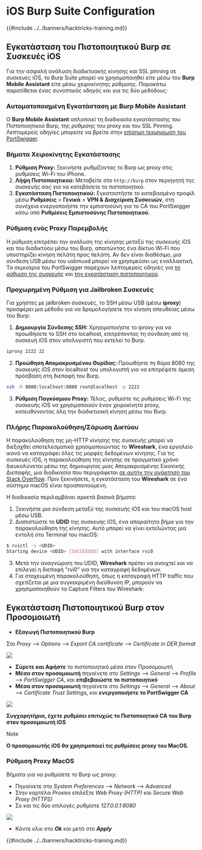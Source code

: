 # iOS Burp Suite Configuration

{{#include ../../banners/hacktricks-training.md}}

## Εγκατάσταση του Πιστοποιητικού Burp σε Συσκευές iOS

Για την ασφαλή ανάλυση διαδικτυακής κίνησης και SSL pinning σε συσκευές iOS, το Burp Suite μπορεί να χρησιμοποιηθεί είτε μέσω του **Burp Mobile Assistant** είτε μέσω χειροκίνητης ρύθμισης. Παρακάτω παρατίθεται ένας συνοπτικός οδηγός και για τις δύο μεθόδους:

### Αυτοματοποιημένη Εγκατάσταση με Burp Mobile Assistant

Ο **Burp Mobile Assistant** απλοποιεί τη διαδικασία εγκατάστασης του Πιστοποιητικού Burp, της ρύθμισης του proxy και του SSL Pinning. Λεπτομερείς οδηγίες μπορείτε να βρείτε στην [επίσημη τεκμηρίωση του PortSwigger](https://portswigger.net/burp/documentation/desktop/tools/mobile-assistant/installing).

### Βήματα Χειροκίνητης Εγκατάστασης

1. **Ρύθμιση Proxy:** Ξεκινήστε ρυθμίζοντας το Burp ως proxy στις ρυθμίσεις Wi-Fi του iPhone.
2. **Λήψη Πιστοποιητικού:** Μεταβείτε στο `http://burp` στον περιηγητή της συσκευής σας για να κατεβάσετε το πιστοποιητικό.
3. **Εγκατάσταση Πιστοποιητικού:** Εγκαταστήστε το κατεβασμένο προφίλ μέσω **Ρυθμίσεις** > **Γενικά** > **VPN & Διαχείριση Συσκευών**, στη συνέχεια ενεργοποιήστε την εμπιστοσύνη για το CA του PortSwigger κάτω από **Ρυθμίσεις Εμπιστοσύνης Πιστοποιητικού**.

### Ρύθμιση ενός Proxy Παρεμβολής

Η ρύθμιση επιτρέπει την ανάλυση της κίνησης μεταξύ της συσκευής iOS και του διαδικτύου μέσω του Burp, απαιτώντας ένα δίκτυο Wi-Fi που υποστηρίζει κίνηση πελάτη προς πελάτη. Αν δεν είναι διαθέσιμο, μια σύνδεση USB μέσω του usbmuxd μπορεί να χρησιμεύσει ως εναλλακτική. Τα σεμινάρια του PortSwigger παρέχουν λεπτομερείς οδηγίες για [τη ρύθμιση της συσκευής](https://support.portswigger.net/customer/portal/articles/1841108-configuring-an-ios-device-to-work-with-burp) και [την εγκατάσταση πιστοποιητικού](https://support.portswigger.net/customer/portal/articles/1841109-installing-burp-s-ca-certificate-in-an-ios-device).

### Προχωρημένη Ρύθμιση για Jailbroken Συσκευές

Για χρήστες με jailbroken συσκευές, το SSH μέσω USB (μέσω **iproxy**) προσφέρει μια μέθοδο για να δρομολογήσετε την κίνηση απευθείας μέσω του Burp:

1.  **Δημιουργία Σύνδεσης SSH:** Χρησιμοποιήστε το iproxy για να προωθήσετε το SSH στο localhost, επιτρέποντας τη σύνδεση από τη συσκευή iOS στον υπολογιστή που εκτελεί το Burp.

```bash
iproxy 2222 22
```

2.  **Προώθηση Απομακρυσμένου Θυρίδας:** Προωθήστε τη θύρα 8080 της συσκευής iOS στον localhost του υπολογιστή για να επιτρέψετε άμεση πρόσβαση στη διεπαφή του Burp.

```bash
ssh -R 8080:localhost:8080 root@localhost -p 2222
```

3.  **Ρύθμιση Παγκόσμιου Proxy:** Τέλος, ρυθμίστε τις ρυθμίσεις Wi-Fi της συσκευής iOS να χρησιμοποιούν έναν χειροκίνητο proxy, κατευθύνοντας όλη την διαδικτυακή κίνηση μέσω του Burp.

### Πλήρης Παρακολούθηση/Σάρωση Δικτύου

Η παρακολούθηση της μη-HTTP κίνησης της συσκευής μπορεί να διεξαχθεί αποτελεσματικά χρησιμοποιώντας το **Wireshark**, ένα εργαλείο ικανό να καταγράφει όλες τις μορφές δεδομένων κίνησης. Για τις συσκευές iOS, η παρακολούθηση της κίνησης σε πραγματικό χρόνο διευκολύνεται μέσω της δημιουργίας μιας Απομακρυσμένης Εικονικής Διεπαφής, μια διαδικασία που περιγράφεται [σε αυτήν την ανάρτηση του Stack Overflow](https://stackoverflow.com/questions/9555403/capturing-mobile-phone-traffic-on-wireshark/33175819#33175819). Πριν ξεκινήσετε, η εγκατάσταση του **Wireshark** σε ένα σύστημα macOS είναι προαπαιτούμενη.

Η διαδικασία περιλαμβάνει αρκετά βασικά βήματα:

1. Ξεκινήστε μια σύνδεση μεταξύ της συσκευής iOS και του macOS host μέσω USB.
2. Διαπιστώστε το **UDID** της συσκευής iOS, ένα απαραίτητο βήμα για την παρακολούθηση της κίνησης. Αυτό μπορεί να γίνει εκτελώντας μια εντολή στο Terminal του macOS:
```bash
$ rvictl -s <UDID>
Starting device <UDID> [SUCCEEDED] with interface rvi0
```
3. Μετά την αναγνώριση του UDID, **Wireshark** πρέπει να ανοιχτεί και να επιλεγεί η διεπαφή "rvi0" για την καταγραφή δεδομένων.  
4. Για στοχευμένη παρακολούθηση, όπως η καταγραφή HTTP traffic που σχετίζεται με μια συγκεκριμένη διεύθυνση IP, μπορούν να χρησιμοποιηθούν τα Capture Filters του Wireshark:

## Εγκατάσταση Πιστοποιητικού Burp στον Προσομοιωτή

- **Εξαγωγή Πιστοποιητικού Burp**

Στο _Proxy_ --> _Options_ --> _Export CA certificate_ --> _Certificate in DER format_

![](<../../images/image (534).png>)

- **Σύρετε και Αφήστε** το πιστοποιητικό μέσα στον Προσομοιωτή  
- **Μέσα στον προσομοιωτή** πηγαίνετε στο _Settings_ --> _General_ --> _Profile_ --> _PortSwigger CA_, και **επιβεβαιώστε το πιστοποιητικό**  
- **Μέσα στον προσομοιωτή** πηγαίνετε στο _Settings_ --> _General_ --> _About_ --> _Certificate Trust Settings_, και **ενεργοποιήστε το PortSwigger CA**

![](<../../images/image (1048).png>)

**Συγχαρητήρια, έχετε ρυθμίσει επιτυχώς το Πιστοποιητικό CA του Burp στον προσομοιωτή iOS**

> [!NOTE]  
> **Ο προσομοιωτής iOS θα χρησιμοποιεί τις ρυθμίσεις proxy του MacOS.**

### Ρύθμιση Proxy MacOS

Βήματα για να ρυθμίσετε το Burp ως proxy:

- Πηγαίνετε στο _System Preferences_ --> _Network_ --> _Advanced_  
- Στην καρτέλα _Proxies_ επιλέξτε _Web Proxy (HTTP)_ και _Secure Web Proxy (HTTPS)_  
- Σε και τις δύο επιλογές ρυθμίστε _127.0.0.1:8080_

![](<../../images/image (431).png>)

- Κάντε κλικ στο _**Ok**_ και μετά στο _**Apply**_  


{{#include ../../banners/hacktricks-training.md}}
